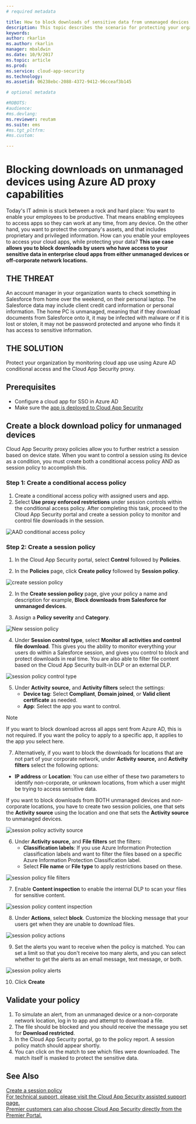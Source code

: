 ```yaml
---
# required metadata

title: How to block downloads of sensitive data from unmanaged devices using Azure AD proxy capabilities| Microsoft Docs
description: This topic describes the scenario for protecting your organization against downloads of sensitive data by unmanaged devicesusing Azure AD proxy capabilities.
keywords:
author: rkarlin
ms.author: rkarlin
manager: mbaldwin
ms.date: 10/9/2017
ms.topic: article
ms.prod:
ms.service: cloud-app-security
ms.technology:
ms.assetid: 06238ebc-2088-4372-9412-96cceaf3b145

# optional metadata

#ROBOTS:
#audience:
#ms.devlang:
ms.reviewer: reutam
ms.suite: ems
#ms.tgt_pltfrm:
#ms.custom:

---
```


# Blocking downloads on unmanaged devices using Azure AD proxy capabilities

Today's IT admin is stuck between a rock and hard place: You want to enable your employees to be productive. That means enabling employees to access apps so they can work at any time, from any device. On the other hand, you want to protect the company's assets, and that includes proprietary and privileged information. How can you enable your employees to access your cloud apps, while protecting your data? **This use case allows you to block downloads by users who have access to your sensitive data in enterprise cloud apps from either unmanaged devices or off-corporate network locations.**


## THE THREAT
An account manager in your organization wants to check something in Salesforce from home over the weekend, on their personal laptop. The Salesforce data may include client credit card information or personal information. The home PC is unmanaged, meaning that if they download documents from Salesforce onto it, it may be infected with malware or if it is lost or stolen, it may not be password protected and anyone who finds it has access to sensitive information. 

## THE SOLUTION
Protect your organization by monitoring cloud app use using Azure AD conditional access and the Cloud App Security proxy.  

## Prerequisites

- Configure a cloud app for SSO in Azure AD  
- Make sure the [app is deployed to Cloud App Security](proxy-deployment-aad.md)

## Create a block download policy for unmanaged devices  

Cloud App Security proxy policies allow you to further restrict a session based on device state. When you want to control a session using its device as a condition, you must create both a conditional access policy AND as session policy to accomplish this.  

### Step 1: Create a conditional access policy

1. Create a conditional access policy with assigned users and app.
2. Select **Use proxy enforced restrictions** under session controls within the conditional access policy. After completing this task, proceed to the Cloud App Security portal and create a session policy to monitor and control file downloads in the session.  

 ![AAD conditional access policy](./media/aad-conditional-access.png)

### Step 2: Create a session policy

1. In the Cloud App Security portal, select **Control** followed by **Policies**. 

2. In the **Policies** page, click **Create policy** followed by **Session policy**.
 
 ![create session policy](./media/create-session-policy.png)

2. In the **Create session policy** page, give your policy a name and description for example, **Block downloads from Salesforce for unmanaged devices**.

3. Assign a **Policy severity** and **Category**.

 ![New session policy](./media/new-session-policy.png)

4. Under **Session control type**, select **Monitor all activities and control file download**. This gives you the ability to monitor everything your users do within a Salesforce session, and gives you control to block and protect downloads in real time. You are also able to filter file content based on the Cloud App Security built-in DLP or an external DLP. 

 ![session policy control type](./media/session-policy-control-type.png)

5. Under **Activity source,** and **Activity filters** select the  settings: 
    - **Device tag**: Select **Compliant**,  **Domain joined**, or **Valid client certificate** as needed. 
    - **App**: Select the app you want to control. 

 > [!NOTE]
 > If you want to block download across all apps sent from Azure AD, this is not required. If you want the policy to apply to a specific app, it applies to the app you select here.

7. Alternatively, if you want to block the downloads for locations that are not part of your corporate network, under **Activity source,** and **Activity filters** select the following options: 

  - **IP address** or **Location**: You can use either of these two parameters to identify non-corporate, or unknown locations, from which a user might be trying to access sensitive data.

  If you want to block downloads from BOTH unmanaged devices and non-corporate locations, you have to create two session policies, one that sets the **Activity source** using the location and one that sets the **Activity source** to unmanaged devices.
 
 ![session policy activity source](./media/session-policy-activity-filters.png)

6. Under **Activity source,** and **File filters** set the  filters: 
    - **Classification labels**: If you use Azure Information Protection classification labels and want to filter the files based on a specific Azure Information Protection Classification label.
    - Select **File name** or **File type** to apply restrictions based on these.
 
 ![session policy file filters](./media/session-policy-file-filters.png)

7. Enable **Content inspection** to enable the internal DLP to scan your files for sensitive content. 

 ![session policy content inspection](./media/session-policy-content-inspection.png)

8. Under **Actions**, select **block**. Customize the blocking message that your users get when they are unable to download files.  

 ![session policy actions](./media/session-policy-actions.png)

9. Set the alerts you want to receive when the policy is matched. You can set a limit so that you don't receive too many alerts, and you can select whether to get the alerts as an email message, text message, or both.

 ![session policy alerts](./media/session-policy-alert.png)


10. Click **Create**  
 

## Validate your policy 

1. To simulate an alert, from an unmanaged device or a non-corporate network location, log in to app and attempt to download a file. 
2. The file should be blocked and you should receive the message you set for **Download restricted**. 
3. In the Cloud App Security portal, go to the policy report. A session policy match should appear shortly. 
4. You can click on the match to see which files were downloaded. The match itself is masked to protect the sensitive data. 


  
## See Also  
[Create a session policy](session-policy-aad.md)   
[For technical support, please visit the Cloud App Security assisted support page.](http://support.microsoft.com/oas/default.aspx?prid=16031)   
[Premier customers can also choose Cloud App Security directly from the Premier Portal.](https://premier.microsoft.com/)  
  
  